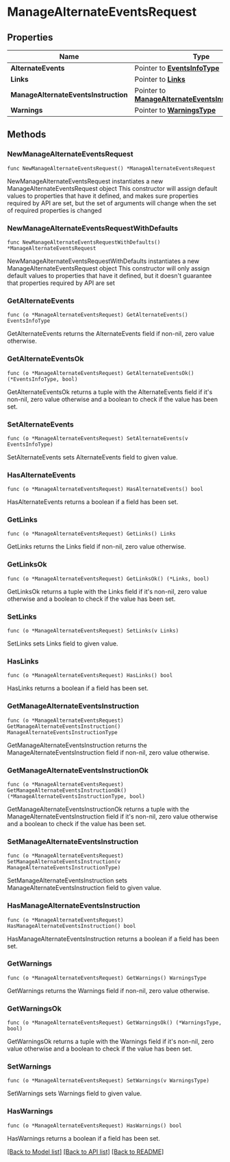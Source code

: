 # ManageAlternateEventsRequest

## Properties

Name | Type | Description | Notes
------------ | ------------- | ------------- | -------------
**AlternateEvents** | Pointer to [**EventsInfoType**](EventsInfoType.md) |  | [optional] 
**Links** | Pointer to [**Links**](Links.md) |  | [optional] 
**ManageAlternateEventsInstruction** | Pointer to [**ManageAlternateEventsInstructionType**](ManageAlternateEventsInstructionType.md) |  | [optional] 
**Warnings** | Pointer to [**WarningsType**](WarningsType.md) |  | [optional] 

## Methods

### NewManageAlternateEventsRequest

`func NewManageAlternateEventsRequest() *ManageAlternateEventsRequest`

NewManageAlternateEventsRequest instantiates a new ManageAlternateEventsRequest object
This constructor will assign default values to properties that have it defined,
and makes sure properties required by API are set, but the set of arguments
will change when the set of required properties is changed

### NewManageAlternateEventsRequestWithDefaults

`func NewManageAlternateEventsRequestWithDefaults() *ManageAlternateEventsRequest`

NewManageAlternateEventsRequestWithDefaults instantiates a new ManageAlternateEventsRequest object
This constructor will only assign default values to properties that have it defined,
but it doesn't guarantee that properties required by API are set

### GetAlternateEvents

`func (o *ManageAlternateEventsRequest) GetAlternateEvents() EventsInfoType`

GetAlternateEvents returns the AlternateEvents field if non-nil, zero value otherwise.

### GetAlternateEventsOk

`func (o *ManageAlternateEventsRequest) GetAlternateEventsOk() (*EventsInfoType, bool)`

GetAlternateEventsOk returns a tuple with the AlternateEvents field if it's non-nil, zero value otherwise
and a boolean to check if the value has been set.

### SetAlternateEvents

`func (o *ManageAlternateEventsRequest) SetAlternateEvents(v EventsInfoType)`

SetAlternateEvents sets AlternateEvents field to given value.

### HasAlternateEvents

`func (o *ManageAlternateEventsRequest) HasAlternateEvents() bool`

HasAlternateEvents returns a boolean if a field has been set.

### GetLinks

`func (o *ManageAlternateEventsRequest) GetLinks() Links`

GetLinks returns the Links field if non-nil, zero value otherwise.

### GetLinksOk

`func (o *ManageAlternateEventsRequest) GetLinksOk() (*Links, bool)`

GetLinksOk returns a tuple with the Links field if it's non-nil, zero value otherwise
and a boolean to check if the value has been set.

### SetLinks

`func (o *ManageAlternateEventsRequest) SetLinks(v Links)`

SetLinks sets Links field to given value.

### HasLinks

`func (o *ManageAlternateEventsRequest) HasLinks() bool`

HasLinks returns a boolean if a field has been set.

### GetManageAlternateEventsInstruction

`func (o *ManageAlternateEventsRequest) GetManageAlternateEventsInstruction() ManageAlternateEventsInstructionType`

GetManageAlternateEventsInstruction returns the ManageAlternateEventsInstruction field if non-nil, zero value otherwise.

### GetManageAlternateEventsInstructionOk

`func (o *ManageAlternateEventsRequest) GetManageAlternateEventsInstructionOk() (*ManageAlternateEventsInstructionType, bool)`

GetManageAlternateEventsInstructionOk returns a tuple with the ManageAlternateEventsInstruction field if it's non-nil, zero value otherwise
and a boolean to check if the value has been set.

### SetManageAlternateEventsInstruction

`func (o *ManageAlternateEventsRequest) SetManageAlternateEventsInstruction(v ManageAlternateEventsInstructionType)`

SetManageAlternateEventsInstruction sets ManageAlternateEventsInstruction field to given value.

### HasManageAlternateEventsInstruction

`func (o *ManageAlternateEventsRequest) HasManageAlternateEventsInstruction() bool`

HasManageAlternateEventsInstruction returns a boolean if a field has been set.

### GetWarnings

`func (o *ManageAlternateEventsRequest) GetWarnings() WarningsType`

GetWarnings returns the Warnings field if non-nil, zero value otherwise.

### GetWarningsOk

`func (o *ManageAlternateEventsRequest) GetWarningsOk() (*WarningsType, bool)`

GetWarningsOk returns a tuple with the Warnings field if it's non-nil, zero value otherwise
and a boolean to check if the value has been set.

### SetWarnings

`func (o *ManageAlternateEventsRequest) SetWarnings(v WarningsType)`

SetWarnings sets Warnings field to given value.

### HasWarnings

`func (o *ManageAlternateEventsRequest) HasWarnings() bool`

HasWarnings returns a boolean if a field has been set.


[[Back to Model list]](../README.md#documentation-for-models) [[Back to API list]](../README.md#documentation-for-api-endpoints) [[Back to README]](../README.md)



